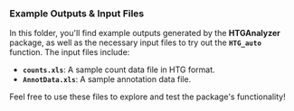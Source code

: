 ### Example Outputs & Input Files

In this folder, you'll find example outputs generated by the **HTGAnalyzer** package, as well as the necessary input files to try out the **`HTG_auto`** function. The input files include:

- **`counts.xls`**: A sample count data file in HTG format. 
- **`AnnotData.xls`**: A sample annotation data file.

Feel free to use these files to explore and test the package's functionality!
